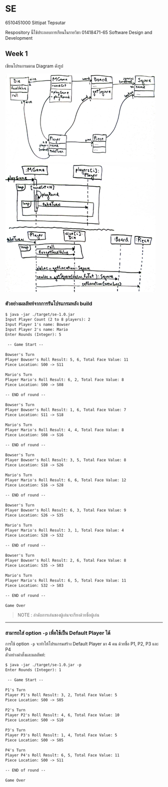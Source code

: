 # SE
6510451000 Sittipat Tepsutar

Respository นี้ใช้ประกอบการเรียนในรายวิชา 01418471-65 Software Design and Development


## Week 1
เขียนโปรแกรมตาม Diagram ดังรูป

![](src/main/resources/ku/cs/diagram.png)

### ตัวอย่างผลลัพท์จากการรันโปรแกรมหลัง build

```
$ java -jar ./target/se-1.0.jar 
Input Player Count (2 to 8 players): 2 
Input Player 1's name: Bowser
Input Player 2's name: Mario
Enter Rounds (Integer): 5

 -- Game Start --

Bowser's Turn
Player Bowser's Roll Result: 5, 6, Total Face Value: 11
Piece Location: S00 -> S11

Mario's Turn
Player Mario's Roll Result: 6, 2, Total Face Value: 8
Piece Location: S00 -> S08

-- END of round --

Bowser's Turn
Player Bowser's Roll Result: 1, 6, Total Face Value: 7
Piece Location: S11 -> S18

Mario's Turn
Player Mario's Roll Result: 4, 4, Total Face Value: 8
Piece Location: S08 -> S16

-- END of round --

Bowser's Turn
Player Bowser's Roll Result: 3, 5, Total Face Value: 8
Piece Location: S18 -> S26

Mario's Turn
Player Mario's Roll Result: 6, 6, Total Face Value: 12
Piece Location: S16 -> S28

-- END of round --

Bowser's Turn
Player Bowser's Roll Result: 6, 3, Total Face Value: 9
Piece Location: S26 -> S35

Mario's Turn
Player Mario's Roll Result: 3, 1, Total Face Value: 4
Piece Location: S28 -> S32

-- END of round --

Bowser's Turn
Player Bowser's Roll Result: 2, 6, Total Face Value: 8
Piece Location: S35 -> S03

Mario's Turn
Player Mario's Roll Result: 6, 5, Total Face Value: 11
Piece Location: S32 -> S03

-- END of round --

Game Over

```

> NOTE : ลำดับการเล่นของผู้เล่นจะเรียงด้วยชื่อผู้เล่น

<hr>

### สามารถใส่ option `-p` เพื่อใช้เป็น Default Player ได้

การใช้ option `-p` จะทำให้โปรแกรมสร้าง Default Player มา 4 คน ด้วยชื่อ P1, P2, P3 และ P4<br>
ตัวอย่างคำสั่งและผลลัพท์:

```
$ java -jar ./target/se-1.0.jar -p
Enter Rounds (Integer): 1

 -- Game Start --

P1's Turn
Player P1's Roll Result: 3, 2, Total Face Value: 5
Piece Location: S00 -> S05

P2's Turn
Player P2's Roll Result: 4, 6, Total Face Value: 10
Piece Location: S00 -> S10

P3's Turn
Player P3's Roll Result: 1, 4, Total Face Value: 5
Piece Location: S00 -> S05

P4's Turn
Player P4's Roll Result: 6, 5, Total Face Value: 11
Piece Location: S00 -> S11

-- END of round --

Game Over

```
